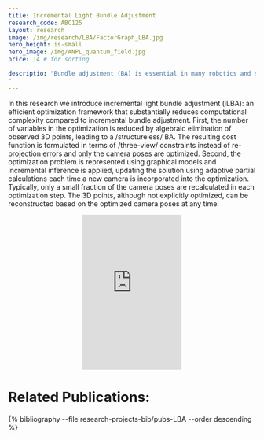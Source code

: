 ```yaml
---
title: Incremental Light Bundle Adjustment
research_code: ABC125
layout: research
image: /img/research/LBA/FactorGraph_LBA.jpg
hero_height: is-small
hero_image: /img/ANPL_quantum_field.jpg 
price: 14 # for sorting 

descriptio: "Bundle adjustment (BA) is essential in many robotics and structure-from-motion applications: given a set of images, captured by a single or multiple users (or autonomous platforms), BA provides the maximum a posteriori estimate of camera poses and observed environment (e.g. 3D points). Assuming Gaussian image noise, the problem is equivalent to minimizing the re-projection errors of all image observations in all images. However, as more images are acquired, the involved optimization becomes increasingly computationally expensive: on-line performance over long time periods is therefore and challenging problem.
"
---
```


In this research we introduce incremental light bundle adjustment (iLBA): an efficient optimization framework that substantially reduces computational complexity compared to incremental bundle adjustment. First, the number of variables in the optimization is reduced by algebraic elimination of observed 3D points, leading to a /structureless/ BA. The resulting cost function is formulated in terms of /three-view/ constraints instead of re-projection errors and only the camera poses are optimized. Second, the optimization problem is represented using graphical models and incremental inference is applied, updating the solution using adaptive partial calculations each time a new camera is incorporated into the optimization. Typically, only a small fraction of the camera poses are recalculated in each optimization step. The 3D points, although not explicitly optimized, can be reconstructed based on the optimized camera poses at any time.
<!-- add  youtube and bibliography Here-->

<div style="display: flex; justify-content: center;">
    <iframe width="40%" height="315" src="https://www.youtube.com/embed/1k9FEq8sb4o" frameborder="0" allow="accelerometer; autoplay; clipboard-write; encrypted-media; gyroscope; picture-in-picture" allowfullscreen></iframe>
</div>


# Related Publications: 
{% bibliography --file research-projects-bib/pubs-LBA --order descending %}

